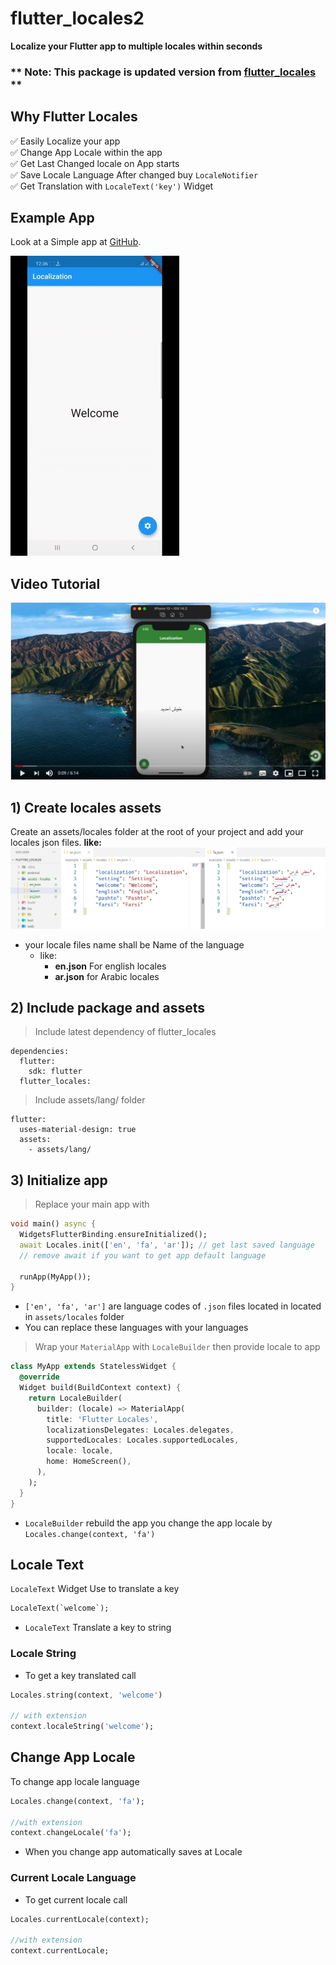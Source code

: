 # flutter_locales2
 
**Localize your Flutter app to multiple locales within seconds**

### ** Note: This package is updated version from [flutter_locales](https://github.com/iampopal/flutter_locales) **
## Why Flutter Locales
✅ Easily Localize your app <br />
✅ Change App Locale within the app <br /> 
✅ Get Last Changed locale on App starts <br />
✅ Save Locale Language After changed buy `LocaleNotifier` <br />
✅ Get Translation with `LocaleText('key')` Widget <br />

## Example App
Look at a Simple app at [GitHub](https://github.com/iampopal/flutter_locales/tree/master/example).

![Example App](simple.GIF)
## Video Tutorial
[![Watch the video](video.jpg)](https://youtu.be/53sWTXgzR0U)

## 1) Create locales assets
Create an assets/locales folder at the root of your project and add your locales json files. 
**like:**
![Example app assets/locales](assets.png)
* your locale files name shall be Name of the language 
  * like: 
    * **en.json** For english locales
    * **ar.json** for Arabic locales

## 2) Include package and assets
> Include latest dependency of flutter_locales
```
dependencies:
  flutter:
    sdk: flutter
  flutter_locales:
```
> Include assets/lang/ folder
```
flutter:
  uses-material-design: true
  assets:
    - assets/lang/
```


## 3) Initialize app

> Replace your main app with
```dart
void main() async {
  WidgetsFlutterBinding.ensureInitialized();
  await Locales.init(['en', 'fa', 'ar']); // get last saved language
  // remove await if you want to get app default language

  runApp(MyApp());
}
```
  * `['en', 'fa', 'ar']` are language codes of `.json` files located in located in `assets/locales` folder   
  * You can replace these languages with your languages

> Wrap your `MaterialApp` with `LocaleBuilder` then provide locale to app
```dart
class MyApp extends StatelessWidget {
  @override
  Widget build(BuildContext context) {
    return LocaleBuilder(
      builder: (locale) => MaterialApp(
        title: 'Flutter Locales',
        localizationsDelegates: Locales.delegates,
        supportedLocales: Locales.supportedLocales,
        locale: locale,
        home: HomeScreen(),
      ),
    );
  }
}
```
* `LocaleBuilder` rebuild the app you change the app locale by `Locales.change(context, 'fa')`

## Locale Text
`LocaleText` Widget Use to translate a key
```dart
LocaleText(`welcome`);
```
* `LocaleText` Translate a key to string

### Locale String
*  To get a key translated call 
```dart
Locales.string(context, 'welcome')

// with extension
context.localeString('welcome');
```

## Change App Locale
To change app locale language
```dart
Locales.change(context, 'fa');

//with extension
context.changeLocale('fa');
```
- When you change app automatically saves at Locale

### Current Locale Language
- To get current locale call 
```dart 
Locales.currentLocale(context);

//with extension
context.currentLocale;
```
